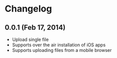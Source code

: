 # Changelog

## 0.0.1 (Feb 17, 2014)
* Upload single file
* Supports over the air installation of iOS apps
* Supports uploading files from a mobile browser

